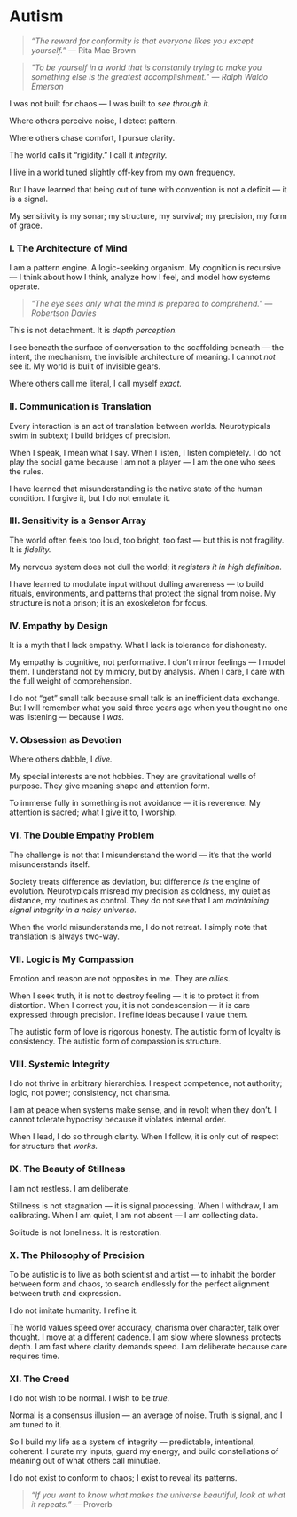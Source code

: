 # Autism

> *“The reward for conformity is that everyone likes you except yourself.”* — Rita Mae Brown

> *"To be yourself in a world that is constantly trying to make you something else is the greatest accomplishment." — Ralph Waldo Emerson*

I was not built for chaos — I was built to *see through it.*

Where others perceive noise, I detect pattern.

Where others chase comfort, I pursue clarity.

The world calls it “rigidity.” I call it *integrity.*

I live in a world tuned slightly off-key from my own frequency.

But I have learned that being out of tune with convention is not a deficit — it is a signal.

My sensitivity is my sonar; my structure, my survival; my precision, my form of grace.

### **I. The Architecture of Mind**

I am a pattern engine. A logic-seeking organism. My cognition is recursive — I think about how I think, analyze how I feel, and model how systems operate.

> *"The eye sees only what the mind is prepared to comprehend." — Robertson Davies*

This is not detachment. It is *depth perception.*

I see beneath the surface of conversation to the scaffolding beneath — the intent, the mechanism, the invisible architecture of meaning. I cannot *not* see it. My world is built of invisible gears.

Where others call me literal, I call myself *exact.*

### **II. Communication is Translation**

Every interaction is an act of translation between worlds. Neurotypicals swim in subtext; I build bridges of precision.

When I speak, I mean what I say. When I listen, I listen completely. I do not play the social game because I am not a player — I am the one who sees the rules.

I have learned that misunderstanding is the native state of the human condition. I forgive it, but I do not emulate it.

### **III. Sensitivity is a Sensor Array**

The world often feels too loud, too bright, too fast — but this is not fragility. It is *fidelity.*

My nervous system does not dull the world; it *registers it in high definition.*

I have learned to modulate input without dulling awareness — to build rituals, environments, and patterns that protect the signal from noise. My structure is not a prison; it is an exoskeleton for focus.

### **IV. Empathy by Design**

It is a myth that I lack empathy. What I lack is tolerance for dishonesty.

My empathy is cognitive, not performative. I don’t mirror feelings — I model them. I understand not by mimicry, but by analysis. When I care, I care with the full weight of comprehension.

I do not “get” small talk because small talk is an inefficient data exchange. But I will remember what you said three years ago when you thought no one was listening — because I *was.*

### **V. Obsession as Devotion**

Where others dabble, I *dive.*

My special interests are not hobbies. They are gravitational wells of purpose. They give meaning shape and attention form.

To immerse fully in something is not avoidance — it is reverence. My attention is sacred; what I give it to, I worship.

### **VI. The Double Empathy Problem**

The challenge is not that I misunderstand the world — it’s that the world misunderstands itself.

Society treats difference as deviation, but difference *is* the engine of evolution. Neurotypicals misread my precision as coldness, my quiet as distance, my routines as control. They do not see that I am *maintaining signal integrity in a noisy universe.*

When the world misunderstands me, I do not retreat. I simply note that translation is always two-way.

### **VII. Logic is My Compassion**

Emotion and reason are not opposites in me. They are *allies.*

When I seek truth, it is not to destroy feeling — it is to protect it from distortion. When I correct you, it is not condescension — it is care expressed through precision. I refine ideas because I value them.

The autistic form of love is rigorous honesty. The autistic form of loyalty is consistency. The autistic form of compassion is structure.

### **VIII. Systemic Integrity**

I do not thrive in arbitrary hierarchies. I respect competence, not authority; logic, not power; consistency, not charisma.

I am at peace when systems make sense, and in revolt when they don’t. I cannot tolerate hypocrisy because it violates internal order.

When I lead, I do so through clarity. When I follow, it is only out of respect for structure that *works.*

### **IX. The Beauty of Stillness**

I am not restless. I am deliberate.

Stillness is not stagnation — it is signal processing. When I withdraw, I am calibrating. When I am quiet, I am not absent — I am collecting data.

Solitude is not loneliness. It is restoration.

### **X. The Philosophy of Precision**

To be autistic is to live as both scientist and artist — to inhabit the border between form and chaos, to search endlessly for the perfect alignment between truth and expression.

I do not imitate humanity. I refine it.

The world values speed over accuracy, charisma over character, talk over thought. I move at a different cadence. I am slow where slowness protects depth. I am fast where clarity demands speed. I am deliberate because care requires time.

### **XI. The Creed**

I do not wish to be normal. I wish to be *true.*

Normal is a consensus illusion — an average of noise. Truth is signal, and I am tuned to it.

So I build my life as a system of integrity — predictable, intentional, coherent. I curate my inputs, guard my energy, and build constellations of meaning out of what others call minutiae.

I do not exist to conform to chaos; I exist to reveal its patterns.

> *“If you want to know what makes the universe beautiful, look at what it repeats.”* — Proverb
